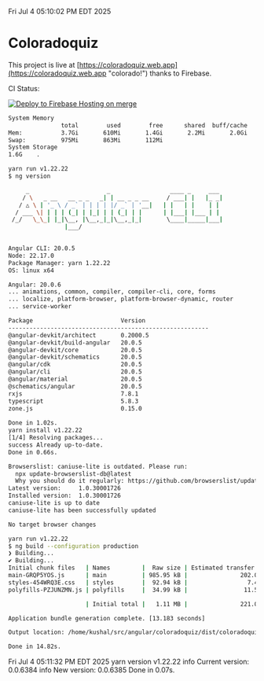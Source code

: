 Fri Jul  4 05:10:02 PM EDT 2025

# Coloradoquiz


This project is live at [https://coloradoquiz.web.app](https://coloradoquiz.web.app "colorado!") thanks to Firebase.

CI Status: 

[![Deploy to Firebase Hosting on merge](https://github.com/teamkushal/coloradoquiz/actions/workflows/firebase-hosting-merge.yml/badge.svg)](https://github.com/teamkushal/coloradoquiz/actions/workflows/firebase-hosting-merge.yml)

```bash
System Memory
               total        used        free      shared  buff/cache   available
Mem:           3.7Gi       610Mi       1.4Gi       2.2Mi       2.0Gi       3.1Gi
Swap:          975Mi       863Mi       112Mi
System Storage
1.6G	.
```
```bash
yarn run v1.22.22
$ ng version

     _                      _                 ____ _     ___
    / \   _ __   __ _ _   _| | __ _ _ __     / ___| |   |_ _|
   / △ \ | '_ \ / _` | | | | |/ _` | '__|   | |   | |    | |
  / ___ \| | | | (_| | |_| | | (_| | |      | |___| |___ | |
 /_/   \_\_| |_|\__, |\__,_|_|\__,_|_|       \____|_____|___|
                |___/
    

Angular CLI: 20.0.5
Node: 22.17.0
Package Manager: yarn 1.22.22
OS: linux x64

Angular: 20.0.6
... animations, common, compiler, compiler-cli, core, forms
... localize, platform-browser, platform-browser-dynamic, router
... service-worker

Package                         Version
---------------------------------------------------------
@angular-devkit/architect       0.2000.5
@angular-devkit/build-angular   20.0.5
@angular-devkit/core            20.0.5
@angular-devkit/schematics      20.0.5
@angular/cdk                    20.0.5
@angular/cli                    20.0.5
@angular/material               20.0.5
@schematics/angular             20.0.5
rxjs                            7.8.1
typescript                      5.8.3
zone.js                         0.15.0
    
Done in 1.02s.
yarn install v1.22.22
[1/4] Resolving packages...
success Already up-to-date.
Done in 0.66s.
```
```bash
Browserslist: caniuse-lite is outdated. Please run:
  npx update-browserslist-db@latest
  Why you should do it regularly: https://github.com/browserslist/update-db#readme
Latest version:     1.0.30001726
Installed version:  1.0.30001726
caniuse-lite is up to date
caniuse-lite has been successfully updated

No target browser changes
```
```bash
yarn run v1.22.22
$ ng build --configuration production
❯ Building...
✔ Building...
Initial chunk files   | Names         |  Raw size | Estimated transfer size
main-GRQP5YOS.js      | main          | 985.95 kB |               202.01 kB
styles-454WRQ3E.css   | styles        |  92.94 kB |                 7.48 kB
polyfills-PZJUNZMN.js | polyfills     |  34.99 kB |                11.55 kB

                      | Initial total |   1.11 MB |               221.04 kB

Application bundle generation complete. [13.183 seconds]

Output location: /home/kushal/src/angular/coloradoquiz/dist/coloradoquiz

Done in 14.82s.
```
Fri Jul  4 05:11:32 PM EDT 2025
yarn version v1.22.22
info Current version: 0.0.6384
info New version: 0.0.6385
Done in 0.07s.
